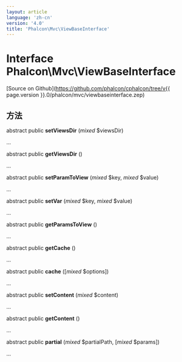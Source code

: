 ```yaml
---
layout: article
language: 'zh-cn'
version: '4.0'
title: 'Phalcon\Mvc\ViewBaseInterface'
---
```

# Interface **Phalcon\Mvc\ViewBaseInterface**

[Source on Github](https://github.com/phalcon/cphalcon/tree/v{{ page.version }}.0/phalcon/mvc/viewbaseinterface.zep)

## 方法

abstract public **setViewsDir** (*mixed* $viewsDir)

...

abstract public **getViewsDir** ()

...

abstract public **setParamToView** (*mixed* $key, *mixed* $value)

...

abstract public **setVar** (*mixed* $key, *mixed* $value)

...

abstract public **getParamsToView** ()

...

abstract public **getCache** ()

...

abstract public **cache** ([*mixed* $options])

...

abstract public **setContent** (*mixed* $content)

...

abstract public **getContent** ()

...

abstract public **partial** (*mixed* $partialPath, [*mixed* $params])

...